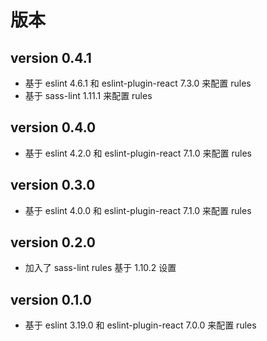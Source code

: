 # 版本

## version 0.4.1

* 基于 eslint 4.6.1 和 eslint-plugin-react 7.3.0 来配置 rules
* 基于 sass-lint 1.11.1  来配置 rules

## version 0.4.0

* 基于 eslint 4.2.0 和 eslint-plugin-react 7.1.0 来配置 rules

## version 0.3.0

* 基于 eslint 4.0.0 和 eslint-plugin-react 7.1.0 来配置 rules

## version 0.2.0

* 加入了 sass-lint rules 基于 1.10.2 设置

## version 0.1.0

* 基于 eslint 3.19.0 和 eslint-plugin-react 7.0.0 来配置 rules



